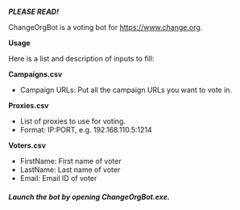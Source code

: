 ***PLEASE READ!***

ChangeOrgBot is a voting bot for https://www.change.org.

<b>Usage</b>

Here is a list and description of inputs to fill:

<b>Campaigns.csv</b>
* Campaign URLs: Put all the campaign URLs you want to vote in.

<b>Proxies.csv</b>
* List of proxies to use for voting.
* Format: IP:PORT, e.g. 192.168.110.5:1214

<b>Voters.csv</b>
* FirstName: First name of voter
* LastName: Last name of voter
* Email: Email ID of voter

<h5>Launch the bot by opening ChangeOrgBot.exe.